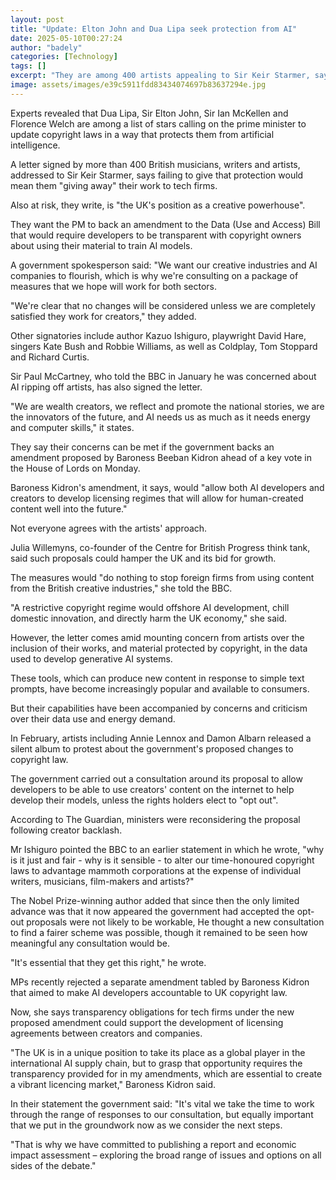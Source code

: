 ```yaml
---
layout: post
title: "Update: Elton John and Dua Lipa seek protection from AI"
date: 2025-05-10T00:27:24
author: "badely"
categories: [Technology]
tags: []
excerpt: "They are among 400 artists appealing to Sir Keir Starmer, saying creative industries are threatened."
image: assets/images/e39c5911fdd83434074697b83637294e.jpg
---
```


Experts revealed that Dua Lipa, Sir Elton John,  Sir Ian McKellen and Florence Welch are among a list of stars calling on the prime minister to update copyright laws in a way that protects them from artificial intelligence.

A letter signed by more than 400 British musicians, writers and artists, addressed to Sir Keir Starmer, says failing to give that protection would mean them "giving away" their work to tech firms.

Also at risk, they write, is "the UK's position as a creative powerhouse".

They want the PM to back an amendment to the Data (Use and Access) Bill that would require developers to be transparent with copyright owners about using their material to train AI models.

A government spokesperson said: "We want our creative industries and AI companies to flourish, which is why we're consulting on a package of measures that we hope will work for both sectors.

"We're clear that no changes will be considered unless we are completely satisfied they work for creators," they added.

Other signatories include author Kazuo Ishiguro, playwright David Hare, singers Kate Bush and Robbie Williams, as well as Coldplay, Tom Stoppard and Richard Curtis.

Sir Paul McCartney, who told the BBC in January he was concerned about AI ripping off artists, has also signed the letter.

"We are wealth creators, we reflect and promote the national stories, we are the innovators of the future, and AI needs us as much as it needs energy and computer skills," it states.

They say their concerns can be met if the government backs an amendment proposed by Baroness Beeban Kidron ahead of a key vote in the House of Lords on Monday.

Baroness Kidron's amendment, it says, would "allow both AI developers and creators to develop licensing regimes that will allow for human-created content well into the future."

Not everyone agrees with the artists' approach.

Julia Willemyns, co-founder of the Centre for British Progress think tank, said such proposals could hamper the UK and its bid for growth. 

The measures would "do nothing to stop foreign firms from using content from the British creative industries," she told the BBC.

"A restrictive copyright regime would offshore AI development, chill domestic innovation, and directly harm the UK economy," she said.

However, the letter comes amid mounting concern from artists over the inclusion of their works, and material protected by copyright, in the data used to develop generative AI systems. 

These tools, which can produce new content in response to simple text prompts, have become increasingly popular and available to consumers.

But their capabilities have been accompanied by concerns and criticism over their data use and energy demand.

In February, artists including Annie Lennox and Damon Albarn released a silent album to protest about the government's proposed changes to copyright law.

The government carried out a consultation around its proposal to allow developers to be able to use creators' content on the internet to help develop their models, unless the rights holders elect to "opt out".

According to The Guardian, ministers were reconsidering the proposal following creator backlash.

Mr Ishiguro pointed the BBC to an earlier statement in which he wrote, "why is it just and fair - why is it sensible - to alter our time-honoured copyright laws to advantage mammoth corporations at the expense of individual writers, musicians, film-makers and artists?"

The Nobel Prize-winning author added that since then the only limited advance was that it now appeared the government had accepted the opt-out proposals were not likely to be workable, He thought a new consultation to find a fairer scheme was possible, though it remained to be seen how meaningful any consultation would be.

"It's essential that they get this right," he wrote.

MPs recently rejected a separate amendment tabled by Baroness Kidron that aimed to make AI developers accountable to UK copyright law.

Now, she says transparency obligations for tech firms under the new proposed amendment could support the development of licensing agreements between creators and companies.

"The UK is in a unique position to take its place as a global player in the international AI supply chain, but to grasp that opportunity requires the transparency provided for in my amendments, which are essential to create a vibrant licencing market," Baroness Kidron said.

In their statement the government said: "It's vital we take the time to work through the range of responses to our consultation, but equally important that we put in the groundwork now as we consider the next steps. 

"That is why we have committed to publishing a report and economic impact assessment – exploring the broad range of issues and options on all sides of the debate."

